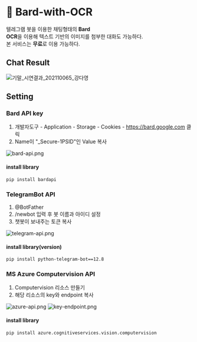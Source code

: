 # 💬 Bard-with-OCR
텔레그램 봇을 이용한 채팅형태의 <strong>Bard</strong><br/>
<strong>OCR</strong>을 이용해 텍스트 기반의 이미지를 첨부한 대화도 가능하다.<br/>
본 서비스는 <strong>무료</strong>로 이용 가능하다.

## Chat Result
![기말_시연결과_202110065_강다영](https://github.com/riverallzero/Bard-with-OCR/assets/93754504/82fedc6a-aaec-4bdc-afac-52af1defd4bc)


## Setting

### Bard API key
1. 개발자도구 - Application - Storage - Cookies - https://bard.google.com 클릭
2. Name이 "_Secure-1PSID"인 Value 복사

![bard-api.png](https://github.com/riverallzero/Bard-with-OCR/assets/93754504/56156cd6-02b7-4a26-b4af-0311bc80e9b4)

#### install library
```text
pip install bardapi
```

### TelegramBot API 
1. @BotFather
2. /newbot 입력 후 봇 이름과 아이디 설정
3. 챗봇이 보내주는 토큰 복사

![telegram-api.png](https://github.com/riverallzero/Bard-with-OCR/assets/93754504/b5a88e86-2dbc-4b7a-8c8c-5d2427547741)

#### install library(version)
```text
pip install python-telegram-bot==12.8
```

### MS Azure Computervision API
1. Computervision 리소스 만들기
2. 해당 리소스의 key와 endpoint 복사

![azure-api.png](https://github.com/riverallzero/Bard-with-OCR/assets/93754504/f61c1a55-6048-4d26-bbf8-32dcc3df430f)
![key-endpoint.png](https://github.com/riverallzero/Bard-with-OCR/assets/93754504/8b5b167e-ef8d-4a1b-ab0d-dc36d4b8fbc4)


#### install library
```text
pip install azure.cognitiveservices.vision.computervision
```
